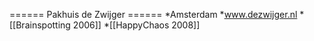 ====== Pakhuis de Zwijger ======
*Amsterdam
*www.dezwijger.nl
*[[Brainspotting 2006]]
*[[HappyChaos 2008]]

